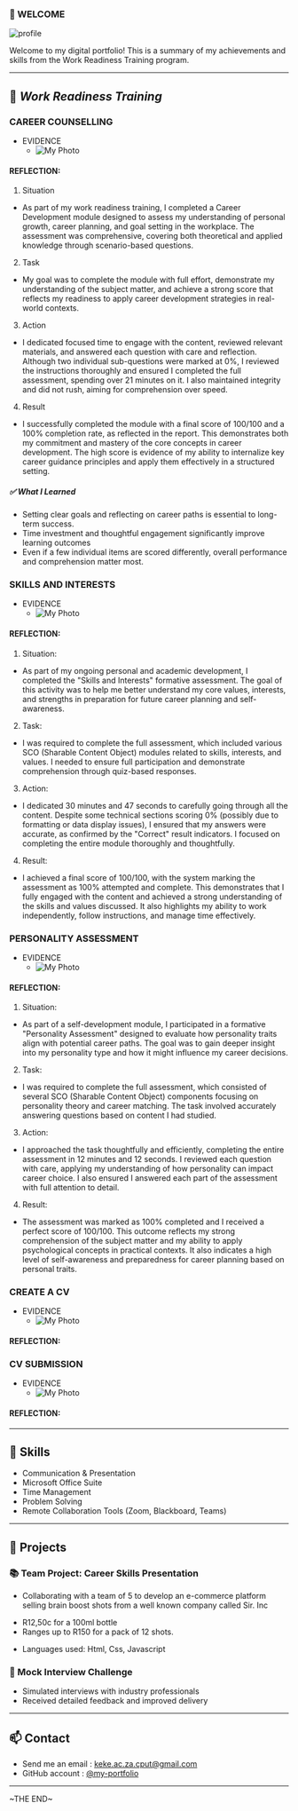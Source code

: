 ### 👋 WELCOME

![profile](https://drive.google.com/uc?export=view&id=1M5tXT_ht24eANSPO5VpLWA3aRifhqhCK)


Welcome to my digital portfolio! This is a summary of my achievements and skills from the Work Readiness Training program.

---

## 💼 *Work Readiness Training*

### CAREER COUNSELLING
- EVIDENCE
  * ![My Photo](CareerDev.png) 
 #### REFLECTION:
1.  Situation
* As part of my work readiness training, I completed a Career Development module designed to assess my understanding of personal growth, career planning, and goal setting in the workplace. The assessment was comprehensive, covering both theoretical and applied knowledge through scenario-based questions.
2. Task
* My goal was to complete the module with full effort, demonstrate my understanding of the subject matter, and achieve a strong score that reflects my readiness to apply career development strategies in real-world contexts.
3. Action
* I dedicated focused time to engage with the content, reviewed relevant materials, and answered each question with care and reflection. Although two individual sub-questions were marked at 0%, I reviewed the instructions thoroughly and ensured I completed the full assessment, spending over 21 minutes on it. I also maintained integrity and did not rush, aiming for comprehension over speed.
4. Result
* I successfully completed the module with a final score of 100/100 and a 100% completion rate, as reflected in the report. This demonstrates both my commitment and mastery of the core concepts in career development. The high score is evidence of my ability to internalize key career guidance principles and apply them effectively in a structured setting.
##### ✅ What I Learned
* Setting clear goals and reflecting on career paths is essential to long-term success.
* Time investment and thoughtful engagement significantly improve learning outcomes
* Even if a few individual items are scored differently, overall performance and comprehension matter most.
### SKILLS AND INTERESTS
- EVIDENCE
  * ![My Photo](Skills&Interests.png)
#### REFLECTION:
1. Situation:
* As part of my ongoing personal and academic development, I completed the "Skills and Interests" formative assessment. The goal of this activity was to help me better understand my core values, interests, and strengths in preparation for future career planning and self-awareness.
2. Task:
* I was required to complete the full assessment, which included various SCO (Sharable Content Object) modules related to skills, interests, and values. I needed to ensure full participation and demonstrate comprehension through quiz-based responses.
3. Action:
* I dedicated 30 minutes and 47 seconds to carefully going through all the content. Despite some technical sections scoring 0% (possibly due to formatting or data display issues), I ensured that my answers were accurate, as confirmed by the "Correct" result indicators. I focused on completing the entire module thoroughly and thoughtfully.
4. Result:
* I achieved a final score of 100/100, with the system marking the assessment as 100% attempted and complete. This demonstrates that I fully engaged with the content and achieved a strong understanding of the skills and values discussed. It also highlights my ability to work independently, follow instructions, and manage time effectively.
### PERSONALITY ASSESSMENT
- EVIDENCE
  * ![My Photo](Personality.png)
#### REFLECTION:
1. Situation:
* As part of a self-development module, I participated in a formative "Personality Assessment" designed to evaluate how personality traits align with potential career paths. The goal was to gain deeper insight into my personality type and how it might influence my career decisions.
2. Task:
* I was required to complete the full assessment, which consisted of several SCO (Sharable Content Object) components focusing on personality theory and career matching. The task involved accurately answering questions based on content I had studied.
3. Action:
* I approached the task thoughtfully and efficiently, completing the entire assessment in 12 minutes and 12 seconds. I reviewed each question with care, applying my understanding of how personality can impact career choice. I also ensured I answered each part of the assessment with full attention to detail.
4. Result:
* The assessment was marked as 100% completed and I received a perfect score of 100/100. This outcome reflects my strong comprehension of the subject matter and my ability to apply psychological concepts in practical contexts. It also indicates a high level of self-awareness and preparedness for career planning based on personal traits.
### CREATE A CV
- EVIDENCE
  * ![My Photo](CreateCV.png)
#### REFLECTION: 
### CV SUBMISSION
- EVIDENCE
  * ![My Photo](CvSub.png)
#### REFLECTION:

---

## 🔧 Skills

- Communication & Presentation
- Microsoft Office Suite
- Time Management
- Problem Solving
- Remote Collaboration Tools (Zoom, Blackboard, Teams)

---

## 📁 Projects

### 📚 Team Project: Career Skills Presentation
- Collaborating with a team of 5 to develop an e-commerce platform selling brain boost shots from a well known company called Sir. Inc
* R12,50c for a 100ml bottle 
* Ranges up to R150 for a pack of 12 shots. 
- Languages used: Html, Css, Javascript 

### 🧠 Mock Interview Challenge
- Simulated interviews with industry professionals
- Received detailed feedback and improved delivery

---


## 📫 Contact

- Send me an email : keke.ac.za.cput@gmail.com
- GitHub account : [@my-portfolio](https://github.com/Una221410848/my-portforlio/blob/main/README.md?plain=1)

---

~THE END~
